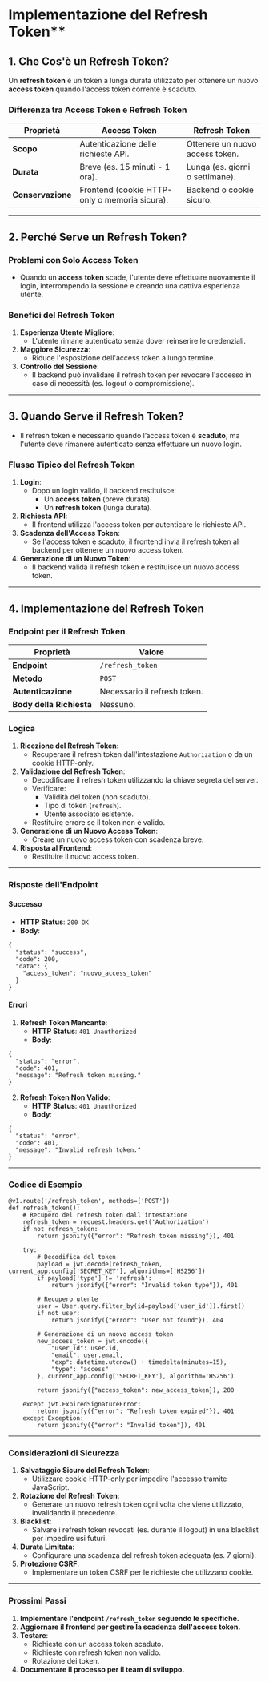 # Implementazione del Refresh Token**

## **1. Che Cos'è un Refresh Token?**
Un **refresh token** è un token a lunga durata utilizzato per ottenere un nuovo **access token** quando l'access token corrente è scaduto.

### **Differenza tra Access Token e Refresh Token**
| **Proprietà**        | **Access Token**               | **Refresh Token**              |
|-----------------------|--------------------------------|---------------------------------|
| **Scopo**            | Autenticazione delle richieste API. | Ottenere un nuovo access token. |
| **Durata**           | Breve (es. 15 minuti - 1 ora). | Lunga (es. giorni o settimane). |
| **Conservazione**    | Frontend (cookie HTTP-only o memoria sicura). | Backend o cookie sicuro.       |

---

## **2. Perché Serve un Refresh Token?**
### **Problemi con Solo Access Token**
- Quando un **access token** scade, l'utente deve effettuare nuovamente il login, interrompendo la sessione e creando una cattiva esperienza utente.

### **Benefici del Refresh Token**
1. **Esperienza Utente Migliore**:
   - L'utente rimane autenticato senza dover reinserire le credenziali.
2. **Maggiore Sicurezza**:
   - Riduce l'esposizione dell'access token a lungo termine.
3. **Controllo del Sessione**:
   - Il backend può invalidare il refresh token per revocare l'accesso in caso di necessità (es. logout o compromissione).

---

## **3. Quando Serve il Refresh Token?**
- Il refresh token è necessario quando l’access token è **scaduto**, ma l'utente deve rimanere autenticato senza effettuare un nuovo login.

### **Flusso Tipico del Refresh Token**
1. **Login**:
   - Dopo un login valido, il backend restituisce:
     - Un **access token** (breve durata).
     - Un **refresh token** (lunga durata).
2. **Richiesta API**:
   - Il frontend utilizza l'access token per autenticare le richieste API.
3. **Scadenza dell'Access Token**:
   - Se l'access token è scaduto, il frontend invia il refresh token al backend per ottenere un nuovo access token.
4. **Generazione di un Nuovo Token**:
   - Il backend valida il refresh token e restituisce un nuovo access token.

---

## **4. Implementazione del Refresh Token**

### **Endpoint per il Refresh Token**
| **Proprietà**        | **Valore**                     |
|-----------------------|--------------------------------|
| **Endpoint**         | `/refresh_token`               |
| **Metodo**           | `POST`                         |
| **Autenticazione**   | Necessario il refresh token.   |
| **Body della Richiesta** | Nessuno.                    |

### **Logica**
1. **Ricezione del Refresh Token**:
   - Recuperare il refresh token dall'intestazione `Authorization` o da un cookie HTTP-only.
2. **Validazione del Refresh Token**:
   - Decodificare il refresh token utilizzando la chiave segreta del server.
   - Verificare:
     - Validità del token (non scaduto).
     - Tipo di token (`refresh`).
     - Utente associato esistente.
   - Restituire errore se il token non è valido.
3. **Generazione di un Nuovo Access Token**:
   - Creare un nuovo access token con scadenza breve.
4. **Risposta al Frontend**:
   - Restituire il nuovo access token.

---

### **Risposte dell'Endpoint**
#### **Successo**
- **HTTP Status**: `200 OK`
- **Body**:
```
{
  "status": "success",
  "code": 200,
  "data": {
    "access_token": "nuovo_access_token"
  }
}
```

#### **Errori**
1. **Refresh Token Mancante**:
   - **HTTP Status**: `401 Unauthorized`
   - **Body**:
```
{
  "status": "error",
  "code": 401,
  "message": "Refresh token missing."
}
```

2. **Refresh Token Non Valido**:
   - **HTTP Status**: `401 Unauthorized`
   - **Body**:
```
{
  "status": "error",
  "code": 401,
  "message": "Invalid refresh token."
}
```

---

### **Codice di Esempio**
```
@v1.route('/refresh_token', methods=['POST'])
def refresh_token():
    # Recupero del refresh token dall'intestazione
    refresh_token = request.headers.get('Authorization')
    if not refresh_token:
        return jsonify({"error": "Refresh token missing"}), 401

    try:
        # Decodifica del token
        payload = jwt.decode(refresh_token, current_app.config['SECRET_KEY'], algorithms=['HS256'])
        if payload['type'] != 'refresh':
            return jsonify({"error": "Invalid token type"}), 401

        # Recupero utente
        user = User.query.filter_by(id=payload['user_id']).first()
        if not user:
            return jsonify({"error": "User not found"}), 404

        # Generazione di un nuovo access token
        new_access_token = jwt.encode({
            "user_id": user.id,
            "email": user.email,
            "exp": datetime.utcnow() + timedelta(minutes=15),
            "type": "access"
        }, current_app.config['SECRET_KEY'], algorithm='HS256')

        return jsonify({"access_token": new_access_token}), 200

    except jwt.ExpiredSignatureError:
        return jsonify({"error": "Refresh token expired"}), 401
    except Exception:
        return jsonify({"error": "Invalid token"}), 401
```

---

### **Considerazioni di Sicurezza**
1. **Salvataggio Sicuro del Refresh Token**:
   - Utilizzare cookie HTTP-only per impedire l'accesso tramite JavaScript.
2. **Rotazione del Refresh Token**:
   - Generare un nuovo refresh token ogni volta che viene utilizzato, invalidando il precedente.
3. **Blacklist**:
   - Salvare i refresh token revocati (es. durante il logout) in una blacklist per impedire usi futuri.
4. **Durata Limitata**:
   - Configurare una scadenza del refresh token adeguata (es. 7 giorni).
5. **Protezione CSRF**:
   - Implementare un token CSRF per le richieste che utilizzano cookie.

---

### **Prossimi Passi**
1. **Implementare l'endpoint `/refresh_token` seguendo le specifiche.**
2. **Aggiornare il frontend per gestire la scadenza dell'access token.**
3. **Testare**:
   - Richieste con un access token scaduto.
   - Richieste con refresh token non valido.
   - Rotazione dei token.
4. **Documentare il processo per il team di sviluppo.**
